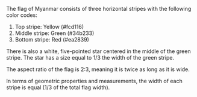The flag of Myanmar consists of three horizontal stripes with the following color codes:

1. Top stripe: Yellow (#fcd116)
2. Middle stripe: Green (#34b233)
3. Bottom stripe: Red (#ea2839)

There is also a white, five-pointed star centered in the middle of the green stripe. The star has a size equal to 1/3 the width of the green stripe.

The aspect ratio of the flag is 2:3, meaning it is twice as long as it is wide.

In terms of geometric properties and measurements, the width of each stripe is equal (1/3 of the total flag width).
